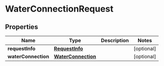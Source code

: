 # WaterConnectionRequest

## Properties
Name | Type | Description | Notes
------------ | ------------- | ------------- | -------------
**requestInfo** | [**RequestInfo**](RequestInfo.md) |  |  [optional]
**waterConnection** | [**WaterConnection**](WaterConnection.md) |  |  [optional]
